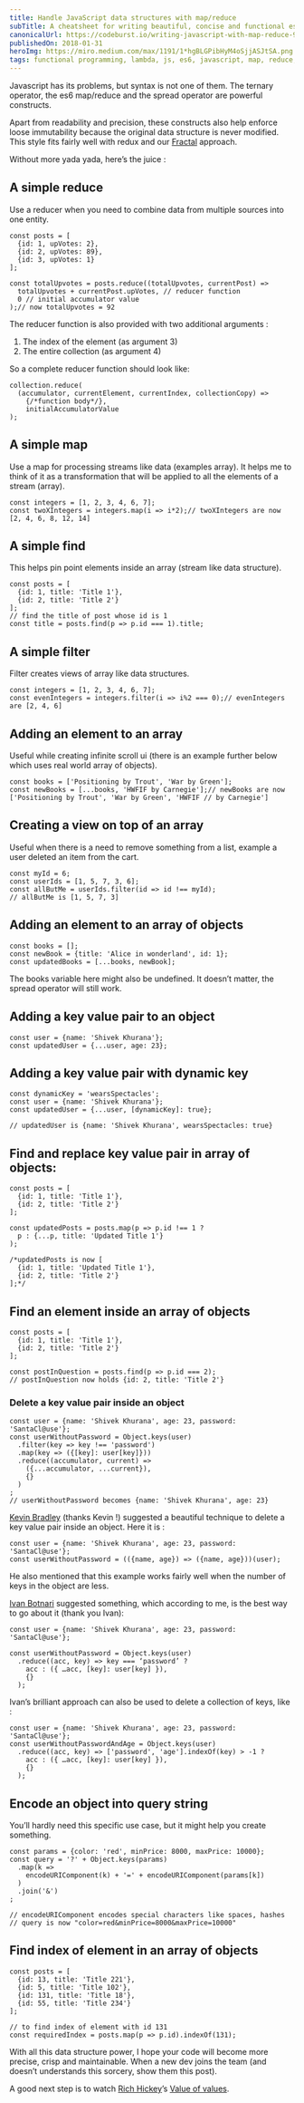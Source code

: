 ```yaml
---
title: Handle JavaScript data structures with map/reduce
subTitle: A cheatsheet for writing beautiful, concise and functional es6
canonicalUrl: https://codeburst.io/writing-javascript-with-map-reduce-980602ff2f2f
publishedOn: 2018-01-31
heroImg: https://miro.medium.com/max/1191/1*hgBLGPibHyM4oSjjASJtSA.png
tags: functional programming, lambda, js, es6, javascript, map, reduce, filter
---
```


Javascript has its problems, but syntax is not one of them. The ternary operator, the es6 map/reduce and the spread operator are powerful constructs.

Apart from readability and precision, these constructs also help enforce loose immutability because the original data structure is never modified. This style fits fairly well with redux and our [Fractal](https://hackernoon.com/fractal-a-react-app-structure-for-infinite-scale-4dab943092af) approach.

Without more yada yada, here’s the juice :

## A simple reduce

Use a reducer when you need to combine data from multiple sources into one entity.

```
const posts = [
  {id: 1, upVotes: 2},
  {id: 2, upVotes: 89},
  {id: 3, upVotes: 1}
];

const totalUpvotes = posts.reduce((totalUpvotes, currentPost) =>     
  totalUpvotes + currentPost.upVotes, // reducer function
  0 // initial accumulator value
);// now totalUpvotes = 92
```

The reducer function is also provided with two additional arguments :

1. The index of the element (as argument 3)
2. The entire collection (as argument 4)

So a complete reducer function should look like:
```
collection.reduce(
  (accumulator, currentElement, currentIndex, collectionCopy) => 
    {/*function body*/},
    initialAccumulatorValue
);
```

## A simple map

Use a map for processing streams like data (examples array). It helps me to think of it as a transformation that will be applied to all the elements of a stream (array).

```
const integers = [1, 2, 3, 4, 6, 7];
const twoXIntegers = integers.map(i => i*2);// twoXIntegers are now [2, 4, 6, 8, 12, 14]
```

## A simple find

This helps pin point elements inside an array (stream like data structure).
```
const posts = [
  {id: 1, title: 'Title 1'},
  {id: 2, title: 'Title 2'}
];
// find the title of post whose id is 1
const title = posts.find(p => p.id === 1).title;
```

## A simple filter

Filter creates views of array like data structures.

```
const integers = [1, 2, 3, 4, 6, 7];
const evenIntegers = integers.filter(i => i%2 === 0);// evenIntegers are [2, 4, 6]
```

## Adding an element to an array

Useful while creating infinite scroll ui (there is an example further below which uses real world array of objects).
```
const books = ['Positioning by Trout', 'War by Green'];
const newBooks = [...books, 'HWFIF by Carnegie'];// newBooks are now ['Positioning by Trout', 'War by Green', 'HWFIF // by Carnegie']
```

## Creating a view on top of an array

Useful when there is a need to remove something from a list, example a user deleted an item from the cart.

```
const myId = 6;
const userIds = [1, 5, 7, 3, 6];
const allButMe = userIds.filter(id => id !== myId);
// allButMe is [1, 5, 7, 3]
```

## Adding an element to an array of objects

```
const books = [];
const newBook = {title: 'Alice in wonderland', id: 1};
const updatedBooks = [...books, newBook];
```

The books variable here might also be undefined. It doesn’t matter, the spread operator will still work.

## Adding a key value pair to an object

```
const user = {name: 'Shivek Khurana'};
const updatedUser = {...user, age: 23};
```

## Adding a key value pair with dynamic key

```
const dynamicKey = 'wearsSpectacles';
const user = {name: 'Shivek Khurana'};
const updatedUser = {...user, [dynamicKey]: true};

// updatedUser is {name: 'Shivek Khurana', wearsSpectacles: true}
```

## Find and replace key value pair in array of objects:
```
const posts = [
  {id: 1, title: 'Title 1'},
  {id: 2, title: 'Title 2'}
];

const updatedPosts = posts.map(p => p.id !== 1 ?
  p : {...p, title: 'Updated Title 1'}
);

/*updatedPosts is now [
  {id: 1, title: 'Updated Title 1'},
  {id: 2, title: 'Title 2'}
];*/
```
## Find an element inside an array of objects

```
const posts = [
  {id: 1, title: 'Title 1'},
  {id: 2, title: 'Title 2'}
];

const postInQuestion = posts.find(p => p.id === 2);
// postInQuestion now holds {id: 2, title: 'Title 2'}
```

### Delete a key value pair inside an object

```
const user = {name: 'Shivek Khurana', age: 23, password: 'SantaCl@use'};
const userWithoutPassword = Object.keys(user)
  .filter(key => key !== 'password')
  .map(key => ({[key]: user[key]}))
  .reduce((accumulator, current) => 
    ({...accumulator, ...current}),
    {}
  )
;
// userWithoutPassword becomes {name: 'Shivek Khurana', age: 23}
```

[Kevin Bradley](https://medium.com/u/fd4d4252179c) (thanks Kevin !) suggested a beautiful technique to delete a key value pair inside an object. Here it is :

```
const user = {name: 'Shivek Khurana', age: 23, password: 'SantaCl@use'};
const userWithoutPassword = (({name, age}) => ({name, age}))(user);
```

He also mentioned that this example works fairly well when the number of keys in the object are less.

[Ivan Botnari](https://medium.com/u/2d62320f9947) suggested something, which according to me, is the best way to go about it (thank you Ivan):

```
const user = {name: 'Shivek Khurana', age: 23, password: 'SantaCl@use'};

const userWithoutPassword = Object.keys(user)
  .reduce((acc, key) => key === ‘password’ ? 
    acc : ({ …acc, [key]: user[key] }), 
    {}
  );
```

Ivan’s brilliant approach can also be used to delete a collection of keys, like :

```
const user = {name: 'Shivek Khurana', age: 23, password: 'SantaCl@use'};
const userWithoutPasswordAndAge = Object.keys(user)
  .reduce((acc, key) => ['password', 'age'].indexOf(key) > -1 ? 
    acc : ({ …acc, [key]: user[key] }), 
    {}
  );
```
## Encode an object into query string

You’ll hardly need this specific use case, but it might help you create something.

```
const params = {color: 'red', minPrice: 8000, maxPrice: 10000};
const query = '?' + Object.keys(params)
  .map(k =>   
    encodeURIComponent(k) + '=' + encodeURIComponent(params[k])
  )
  .join('&')
;

// encodeURIComponent encodes special characters like spaces, hashes 
// query is now "color=red&minPrice=8000&maxPrice=10000"
```

## Find index of element in an array of objects

```
const posts = [
  {id: 13, title: 'Title 221'},
  {id: 5, title: 'Title 102'},
  {id: 131, title: 'Title 18'},
  {id: 55, title: 'Title 234'}
];

// to find index of element with id 131
const requiredIndex = posts.map(p => p.id).indexOf(131);
```

With all this data structure power, I hope your code will become more precise, crisp and maintainable. When a new dev joins the team (and doesn’t understands this sorcery, show them this post).

A good next step is to watch [Rich Hickey](https://github.com/richhickey)’s [Value of values](https://www.youtube.com/watch?v=-6BsiVyC1kM).